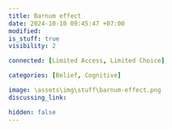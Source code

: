 ```yaml
---
title: Barnum effect
date: 2024-10-10 09:45:47 +07:00
modified: 
is_stuff: true
visibility: 2

connected: [Limited Access, Limited Choice]

categories: [Belief, Cognitive]

image: \assets\img\stuff\barnum-effect.png
discussing_link: 

hidden: false
---
```


